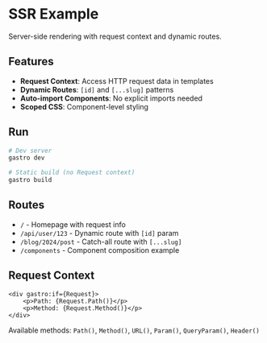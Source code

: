 # SSR Example

Server-side rendering with request context and dynamic routes.

## Features

- **Request Context**: Access HTTP request data in templates
- **Dynamic Routes**: `[id]` and `[...slug]` patterns
- **Auto-import Components**: No explicit imports needed
- **Scoped CSS**: Component-level styling

## Run

```bash
# Dev server
gastro dev

# Static build (no Request context)
gastro build
```

## Routes

- `/` - Homepage with request info
- `/api/user/123` - Dynamic route with `[id]` param
- `/blog/2024/post` - Catch-all route with `[...slug]`
- `/components` - Component composition example

## Request Context

```gxc
<div gastro:if={Request}>
    <p>Path: {Request.Path()}</p>
    <p>Method: {Request.Method()}</p>
</div>
```

Available methods: `Path()`, `Method()`, `URL()`, `Param()`, `QueryParam()`, `Header()`
